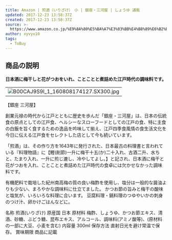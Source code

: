 ```yaml
---
title: Amazon | 煎酒（いりざけ）　小 | 銀座・三河屋 | しょうゆ 通販
updated: 2017-12-23 13:58:37Z
created: 2017-12-23 13:58:37Z
source: >-
  https://www.amazon.co.jp/%E9%8A%80%E5%BA%A7%E3%83%BB%E4%B8%89%E6%B2%B3%E5%B1%8B-%E7%85%8E%E9%85%92%EF%BC%88%E3%81%84%E3%82%8A%E3%81%96%E3%81%91%EF%BC%89-%E5%B0%8F/dp/B00CAJ9S9I
author: xyvyx10
tags:
  - ToBuy
---
```


## 商品の説明

**日本酒に梅干しと花がつおをいれ、ことことと煮詰めた江戸時代の調味料です。**

|     |
| --- |
| ![B00CAJ9S9I_1_160808174127._SX300_.jpg](../_resources/B00CAJ9S9I_1_160808174127._SX300_.jpg) |

【銀座 三河屋】

創業元禄の時代から江戸とともに歴史を歩んだ「銀座・三河屋」は、日本の伝統食の原点としての江戸食、ヘルシーなスローフードとしての江戸の食、特に主食の白飯を旨く食するための逸品を吟味して揃え、江戸四季食風情の食生活文化を今日に伝える江戸食をセレクトした店として今も続いています。

「煎酒」は、その作り方を1643年に発行された、日本最古の料理書と言われている『料理物語』に【鰹(削節)一升に梅干十五(か)二十入れ、古酒二升、水ちと、たまり入れ、一升に煎じ漉し、冷やしてよし。】と記され、日本酒に梅干と花がつおを入れ、ことことと煮詰めた江戸時代の食卓には欠かせなかった調味料です。

有機肥料で栽培した紀州南高梅の質の良い梅酢を使用し、塩分は一般的な醤油よりも少ない、まろやかな調味料に仕立てました。
かつお節の旨みと梅干の酸味と塩気が、いろいろな料理に合います。
豆腐料理・鍋料理のつゆやいかの刺身のつけ汁、卵かけごはんなどに。

名称 煎酒(いりざけ)
原産国 日本
原材料 梅酢、しょうゆ、かつお節エキス、清酒、砂糖、ぶどう糖、昆布エキス、アルコール、調味料(アミノ酸等)、(原材料の一部に大豆、小麦を含む)
内容量 300ml
保存方法 直射日光を避け常温で保存。
賞味期限 商品に記載